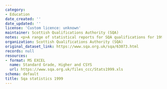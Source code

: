 ```yaml
---
category:
- Education
date_created: ''
date_updated: ''
license: 'Custom licence: unknown'
maintainer: Scottish Qualifications Authority (SQA)
notes: <p>A range of statistical reports for SQA qualifications for 1999.</p>
organization: Scottish Qualifications Authority (SQA)
original_dataset_link: https://www.sqa.org.uk/sqa/63073.html
records: null
resources:
- format: MS EXCEL
  name: Standard Grade, Higher and CSYS
  url: https://www.sqa.org.uk/files_ccc/Stats1999.xls
schema: default
title: Sqa statistics 1999
---
```

